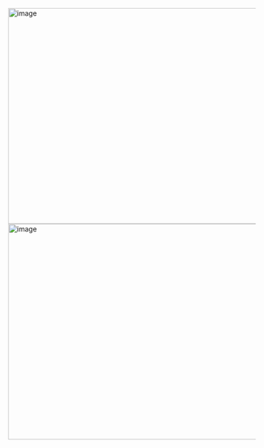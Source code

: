 <img width="644" height="440" alt="image" src="https://github.com/user-attachments/assets/f18462a5-a4fa-4d08-b1d7-68ea78102843" />

<img width="643" height="440" alt="image" src="https://github.com/user-attachments/assets/5fc7c12b-812e-4cd4-89a2-9b91a8014283" />
